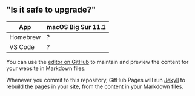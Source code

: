 ## "Is it safe to upgrade?"

App      | macOS Big Sur 11.1
-------- | ------------------
Homebrew | ?
VS Code  | ?    

You can use the [editor on GitHub](https://github.com/dogweather/safe-to-upgrade/edit/master/README.md) to maintain and preview the content for your website in Markdown files.

Whenever you commit to this repository, GitHub Pages will run [Jekyll](https://jekyllrb.com/) to rebuild the pages in your site, from the content in your Markdown files.
